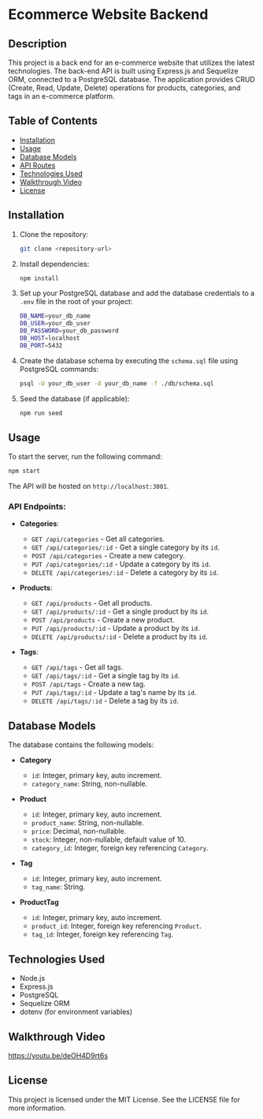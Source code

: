 # Ecommerce Website Backend
 ## Description
This project is a back end for an e-commerce website that utilizes the latest technologies. The back-end API is built using Express.js and Sequelize ORM, connected to a PostgreSQL database. The application provides CRUD (Create, Read, Update, Delete) operations for products, categories, and tags in an e-commerce platform.

## Table of Contents
- [Installation](#installation)
- [Usage](#usage)
- [Database Models](#database-models)
- [API Routes](#api-routes)
- [Technologies Used](#technologies-used)
- [Walkthrough Video](#walkthrough-video)
- [License](#license)

## Installation
1. Clone the repository:
   ```bash
   git clone <repository-url>
   ```

2. Install dependencies:
   ```bash
   npm install
   ```

3. Set up your PostgreSQL database and add the database credentials to a `.env` file in the root of your project:
   ```bash
   DB_NAME=your_db_name
   DB_USER=your_db_user
   DB_PASSWORD=your_db_password
   DB_HOST=localhost
   DB_PORT=5432
   ```

4. Create the database schema by executing the `schema.sql` file using PostgreSQL commands:
   ```bash
   psql -U your_db_user -d your_db_name -f ./db/schema.sql
   ```

5. Seed the database (if applicable):
   ```bash
   npm run seed
   ```

## Usage
To start the server, run the following command:
```bash
npm start
```

The API will be hosted on `http://localhost:3001`.

### API Endpoints:
- **Categories**:
  - `GET /api/categories` - Get all categories.
  - `GET /api/categories/:id` - Get a single category by its `id`.
  - `POST /api/categories` - Create a new category.
  - `PUT /api/categories/:id` - Update a category by its `id`.
  - `DELETE /api/categories/:id` - Delete a category by its `id`.

- **Products**:
  - `GET /api/products` - Get all products.
  - `GET /api/products/:id` - Get a single product by its `id`.
  - `POST /api/products` - Create a new product.
  - `PUT /api/products/:id` - Update a product by its `id`.
  - `DELETE /api/products/:id` - Delete a product by its `id`.

- **Tags**:
  - `GET /api/tags` - Get all tags.
  - `GET /api/tags/:id` - Get a single tag by its `id`.
  - `POST /api/tags` - Create a new tag.
  - `PUT /api/tags/:id` - Update a tag's name by its `id`.
  - `DELETE /api/tags/:id` - Delete a tag by its `id`.

## Database Models
The database contains the following models:

- **Category**
  - `id`: Integer, primary key, auto increment.
  - `category_name`: String, non-nullable.
  
- **Product**
  - `id`: Integer, primary key, auto increment.
  - `product_name`: String, non-nullable.
  - `price`: Decimal, non-nullable.
  - `stock`: Integer, non-nullable, default value of 10.
  - `category_id`: Integer, foreign key referencing `Category`.

- **Tag**
  - `id`: Integer, primary key, auto increment.
  - `tag_name`: String.

- **ProductTag**
  - `id`: Integer, primary key, auto increment.
  - `product_id`: Integer, foreign key referencing `Product`.
  - `tag_id`: Integer, foreign key referencing `Tag`.

## Technologies Used
- Node.js
- Express.js
- PostgreSQL
- Sequelize ORM
- dotenv (for environment variables)

## Walkthrough Video
https://youtu.be/deOH4D9rt6s

## License
This project is licensed under the MIT License. See the LICENSE file for more information.
